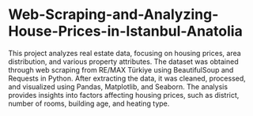 # Web-Scraping-and-Analyzing-House-Prices-in-Istanbul-Anatolia

This project analyzes real estate data, focusing on housing prices, area distribution, and various property attributes. The dataset was obtained through web scraping from RE/MAX Türkiye using BeautifulSoup and Requests in Python. After extracting the data, it was cleaned, processed, and visualized using Pandas, Matplotlib, and Seaborn. The analysis provides insights into factors affecting housing prices, such as district, number of rooms, building age, and heating type.
